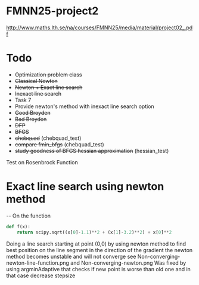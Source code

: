 FMNN25-project2
===============

http://www.maths.lth.se/na/courses/FMNN25/media/material/project02_.pdf

# Todo
* ~~Optimization problem class~~
* ~~Classical Newton~~
* ~~Newton + Exact line search~~
* ~~Inexact line search~~
* Task 7
* Provide newton's method with inexact line search option
* ~~Good Broyden~~
* ~~Bad Broyden~~
* ~~DFP~~
* ~~BFGS~~
* ~~chebquad~~  (chebquad_test)
* ~~compare fmin_bfgs~~ (chebquad_test)
* ~~study goodness of BFGS hessian approximation~~ (hessian_test)


Test on Rosenbrock Function
# Exact line search using newton method
--
On the function
```python
def f(x):
    return scipy.sqrt((x[0]-1.1)**2 + (x[1]-3.2)**2) + x[0]**2
```
Doing a line search starting at point (0,0) by using newton method to find
best position on the line segment in the direction of the gradient the newton
method becomes unstable and will not converge
see Non-converging-newton-line-function.png  and Non-converging-newton.png
Was fixed by using argminAdaptive that checks if new point is worse than old one
and in that case decrease stepsize


